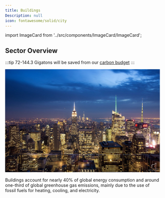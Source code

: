 ```yaml
---
title: Buildings
Description: null
icon: fontawesome/solid/city
---
```

import ImageCard from '../src/components/ImageCard/ImageCard';

## Sector Overview

:::tip 72-144.3 Gigatons will be saved from our [carbon budget](../glossary/#carbon-budget)
:::

![](/../static/img/buildings.jpg)

Buildings account for nearly 40% of global energy consumption and around one-third of global greenhouse gas emissions, mainly due to the use of fossil fuels for heating, cooling, and electricity. 

<div style={{ display: 'flex', flexWrap: 'wrap'}}>

  <ImageCard
  title="Alternative Refrigerants"
  description="Substitutes for traditional refrigerants with lower Global Warming Potential, reducing greenhouse gas emissions."
  imageUrl="img/alternative-refrigerants.jpg"
  linkUrl="../solution-alternative-refrigerants"
/>

  <ImageCard
    title="Biogas for Cooking"
    description="Use of biogas, produced from organic waste, as a clean and renewable cooking fuel."
    imageUrl="img/biogas-for-cooking.jpg"
    linkUrl="../solution-biogas-for-cooking"
  />

  <ImageCard
    title="Building Automation Systems"
    description="Integrated technology controlling building operations for energy efficiency and occupant comfort."
    imageUrl="img/building-automation-systems.jpg"
    linkUrl="../solution-building-automation-systems"
  />

  <ImageCard
    title="Building Retrofitting"
    description="Process of upgrading existing buildings with energy-efficient measures to reduce energy consumption."
    imageUrl="img/building-retrofitting.jpg"
    linkUrl="../solution-building-retrofitting"
  />

  <ImageCard
    title="Clean Cooking"
    description="Adoption of clean and efficient cooking technologies to reduce indoor air pollution and emissions."
    imageUrl="img/clean-cooking.jpg"
    linkUrl="../solution-clean-cooking"
  />

  <ImageCard
    title="District Heating"
    description="Centralized heating systems that supply thermal energy to multiple buildings, increasing energy efficiency."
    imageUrl="img/district-heating.jpg"
    linkUrl="../solution-district-heating"
  />

  <ImageCard
    title="Dynamic Glass"
    description="Smart glass technology that adapts its tint in response to changing environmental conditions, reducing energy use."
    imageUrl="img/dynamic-glass.jpg"
    linkUrl="../solution-dynamic-glass"
  />

  <ImageCard
    title="Green and Cool Roofs"
    description="Roofing systems with vegetation or reflective materials to reduce heat absorption and energy consumption."
    imageUrl="img/green-roofing.png"
    linkUrl="../solution-green-and-cool-roofs"
  />

  <ImageCard
    title="High-Efficiency Heat Pumps"
    description="Heat pumps that efficiently transfer heat between indoor and outdoor environments for heating and cooling."
    imageUrl="img/high-efficiency-heat-pumps.png"
    linkUrl="../solution-high-efficiency-heat-pumps"
  />

  <ImageCard
    title="High-Performance Glass"
    description="Advanced glass technology that enhances insulation and energy efficiency in buildings."
    imageUrl="img/high-performance-glass.png"
    linkUrl="../solution-high-performance-glass"
  />

  <ImageCard
    title="Insulation"
    description="Materials used to prevent heat loss or gain, improving energy efficiency in buildings."
    imageUrl="img/insulation.jpg"
    linkUrl="../solution-insulation"
  />

  <ImageCard
    title="Low-Flow Fixtures"
    description="Water fixtures designed to reduce water consumption and promote efficient water use."
    imageUrl="img/low-flow-fixtures.jpg"
    linkUrl="../solution-low-flow-fixtures"
  />

  <ImageCard
    title="Net Zero Buildings"
    description="Buildings designed to produce as much energy as they consume, achieving net-zero emissions."
    imageUrl="img/net-zero-buildings.jpg"
    linkUrl="../solution-net-zero-buildings"
  />

  <ImageCard
    title="Refrigerant Management"
    description="Effective management and proper disposal of refrigerants to minimize emissions of potent greenhouse gases."
    imageUrl="img/refrigerant-management.jpg"
    linkUrl="../solution-refrigerant-management"
  />

  <ImageCard
    title="Smart Thermostats"
    description="Thermostats equipped with intelligent controls for optimized heating and cooling, reducing energy waste."
    imageUrl="img/smart-thermostats.jpg"
    linkUrl="../solution-smart-thermostats"
  />

  <ImageCard
    title="Solar Hot Water"
    description="Utilization of solar energy to heat water for various applications, including domestic use and space heating."
    imageUrl="img/solar-hot-water.jpg"
    linkUrl="../solution-solar-hot-water"
  />

</div>

